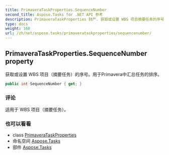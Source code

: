 ```yaml
---
title: PrimaveraTaskProperties.SequenceNumber
second_title: Aspose.Tasks for .NET API 参考
description: PrimaveraTaskProperties 财产. 获取或设置 WBS 项目摘要任务的序号用于Primavera中汇总任务的排序
type: docs
weight: 160
url: /zh/net/aspose.tasks/primaverataskproperties/sequencenumber/
---
```

## PrimaveraTaskProperties.SequenceNumber property

获取或设置 WBS 项目（摘要任务）的序号。用于Primavera中汇总任务的排序。

```csharp
public int SequenceNumber { get; }
```

### 评论

适用于 WBS 项目（摘要任务）。

### 也可以看看

* class [PrimaveraTaskProperties](../)
* 命名空间 [Aspose.Tasks](../../primaverataskproperties/)
* 部件 [Aspose.Tasks](../../../)



